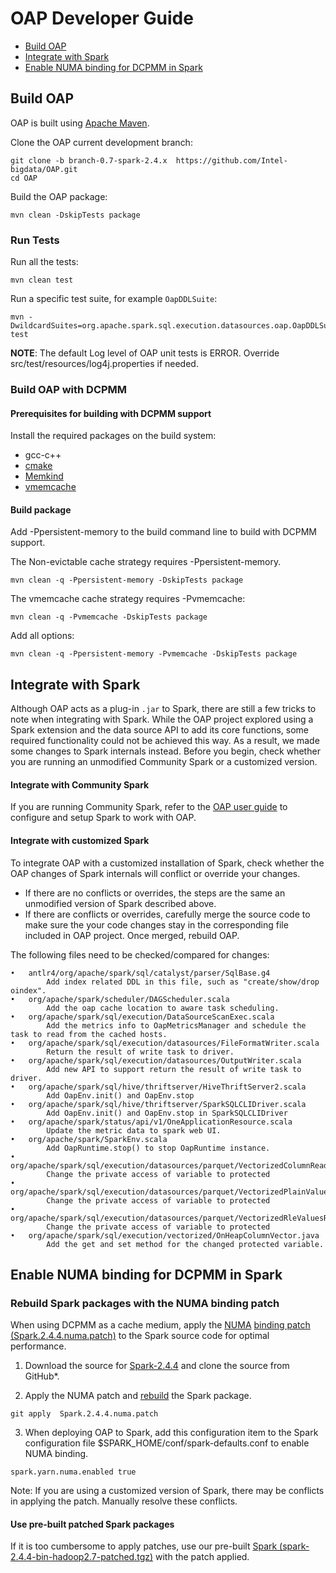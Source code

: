 # OAP Developer Guide

* [Build OAP](#build_oap)
* [Integrate with Spark](#integrate-with-spark)
* [Enable NUMA binding for DCPMM in Spark](#enable-numa-binding-for-dcpmm-in-spark)

## Build OAP

OAP is built using [Apache Maven](http://maven.apache.org/).

Clone the OAP current development branch:

```
git clone -b branch-0.7-spark-2.4.x  https://github.com/Intel-bigdata/OAP.git
cd OAP
```

Build the OAP package:

```
mvn clean -DskipTests package
```

### Run Tests

Run all the tests:
```
mvn clean test
```
Run a specific test suite, for example `OapDDLSuite`:
```
mvn -DwildcardSuites=org.apache.spark.sql.execution.datasources.oap.OapDDLSuite test
```
**NOTE**: The default Log level of OAP unit tests is ERROR. Override src/test/resources/log4j.properties if needed.

### Build OAP with DCPMM

#### Prerequisites for building with DCPMM support

Install the required packages on the build system:

- gcc-c++
- [cmake](https://help.directadmin.com/item.php?id=494)
- [Memkind](https://github.com/memkind/memkind)
- [vmemcache](https://github.com/pmem/vmemcache)


#### Build package
Add -Ppersistent-memory to the build command line to build with DCPMM support. 

The Non-evictable cache strategy requires -Ppersistent-memory.

```
mvn clean -q -Ppersistent-memory -DskipTests package
```

The vmemcache cache strategy requires -Pvmemcache:

```
mvn clean -q -Pvmemcache -DskipTests package
```

Add all options:
```
mvn clean -q -Ppersistent-memory -Pvmemcache -DskipTests package
```

## Integrate with Spark

Although OAP acts as a plug-in `.jar` to Spark, there are still a few tricks to note when integrating with Spark. While the OAP project explored using a Spark extension and the data source API to add its core functions, some required functionality could not be achieved this way. As a result, we made some changes to Spark internals instead. Before you begin, check whether you are running an unmodified Community Spark or a customized version.

#### Integrate with Community Spark

If you are running Community Spark, refer to the [OAP user guide](OAP-User-Guide.md) to configure and setup Spark to work with OAP.

#### Integrate with customized Spark

To integrate OAP with a customized installation of Spark, check whether the OAP changes of Spark internals will conflict or override your changes.

- If there are no conflicts or overrides, the steps are the same an unmodified version of Spark described above. 
- If there are conflicts or overrides, carefully merge the source code to make sure the your code changes stay in the corresponding file included in OAP project. Once merged, rebuild OAP.

The following files need to be checked/compared for changes:

```
•	antlr4/org/apache/spark/sql/catalyst/parser/SqlBase.g4  
		Add index related DDL in this file, such as "create/show/drop oindex". 
•	org/apache/spark/scheduler/DAGScheduler.scala           
		Add the oap cache location to aware task scheduling.
•	org/apache/spark/sql/execution/DataSourceScanExec.scala   
		Add the metrics info to OapMetricsManager and schedule the task to read from the cached hosts.
•	org/apache/spark/sql/execution/datasources/FileFormatWriter.scala
		Return the result of write task to driver.
•	org/apache/spark/sql/execution/datasources/OutputWriter.scala  
		Add new API to support return the result of write task to driver.
•	org/apache/spark/sql/hive/thriftserver/HiveThriftServer2.scala
		Add OapEnv.init() and OapEnv.stop
•	org/apache/spark/sql/hive/thriftserver/SparkSQLCLIDriver.scala
		Add OapEnv.init() and OapEnv.stop in SparkSQLCLIDriver
•	org/apache/spark/status/api/v1/OneApplicationResource.scala    
		Update the metric data to spark web UI.
•	org/apache/spark/SparkEnv.scala
		Add OapRuntime.stop() to stop OapRuntime instance.
•	org/apache/spark/sql/execution/datasources/parquet/VectorizedColumnReader.java
		Change the private access of variable to protected
•	org/apache/spark/sql/execution/datasources/parquet/VectorizedPlainValuesReader.java
		Change the private access of variable to protected
•	org/apache/spark/sql/execution/datasources/parquet/VectorizedRleValuesReader.java
		Change the private access of variable to protected
•	org/apache/spark/sql/execution/vectorized/OnHeapColumnVector.java
		Add the get and set method for the changed protected variable.
```

## Enable NUMA binding for DCPMM in Spark

### Rebuild Spark packages with the NUMA binding patch 

When using DCPMM as a cache medium, apply the [NUMA](https://www.kernel.org/doc/html/v4.18/vm/numa.html) [binding patch (Spark.2.4.4.numa.patch)](./Spark.2.4.4.numa.patch) to the Spark source code for optimal performance.

1. Download the source for [Spark-2.4.4](https://archive.apache.org/dist/spark/spark-2.4.4/spark-2.4.4.tgz) and clone the source from GitHub\*.

2. Apply the NUMA patch and [rebuild](https://spark.apache.org/docs/latest/building-spark.html) the Spark package.

```
git apply  Spark.2.4.4.numa.patch
```

3. When deploying OAP to Spark, add this configuration item to the Spark configuration file $SPARK_HOME/conf/spark-defaults.conf to enable NUMA binding.

```
spark.yarn.numa.enabled true 
```
Note: If you are using a customized version of Spark, there may be conflicts in applying the patch. Manually resolve these conflicts.

#### Use pre-built patched Spark packages 

If it is too cumbersome to apply patches, use our pre-built [Spark (spark-2.4.4-bin-hadoop2.7-patched.tgz)](https://github.com/Intel-bigdata/OAP/releases/download/v0.6.1-spark-2.4.4/spark-2.4.4-bin-hadoop2.7-patched.tgz) with the patch applied.
